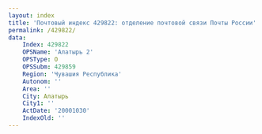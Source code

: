```yaml
---
layout: index
title: 'Почтовый индекс 429822: отделение почтовой связи Почты России'
permalink: /429822/
data:
    Index: 429822
    OPSName: 'Алатырь 2'
    OPSType: О
    OPSSubm: 429859
    Region: 'Чувашия Республика'
    Autonom: ''
    Area: ''
    City: Алатырь
    City1: ''
    ActDate: '20001030'
    IndexOld: ''
---
```

